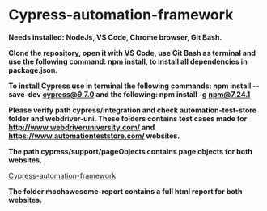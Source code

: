 # Cypress-automation-framework

**Needs installed: NodeJs, VS Code, Chrome browser, Git Bash.**

**Clone the repository, open it with VS Code, use Git Bash as terminal and use the following command: npm install, to install all dependencies in package.json.**

**To install Cypress use in terminal the following commands: npm install --save-dev cypress@9.7.0 and the following: npm install -g npm@7.24.1**

**Please verify path cypress/integration and check automation-test-store folder and webdriver-uni. These folders contains test cases made for http://www.webdriveruniversity.com/ and https://www.automationteststore.com/ websites.**

**The path cypress/support/pageObjects contains page objects for both websites.**

[Cypress-automation-framework ](/cypress/integration/automation-test-store/)

**The folder mochawesome-report contains a full html report for both websites.**
